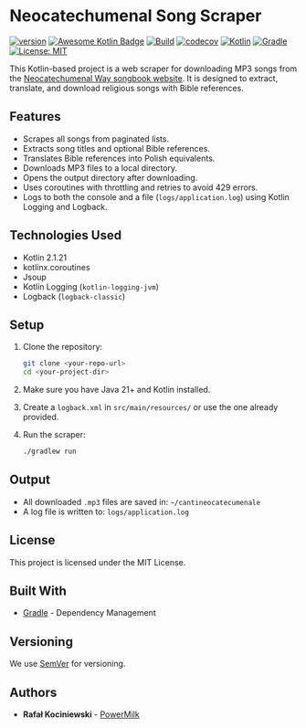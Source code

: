 # Neocatechumenal Song Scraper

[![version](https://img.shields.io/badge/version-1.0.0-yellow.svg)](https://semver.org)
[![Awesome Kotlin Badge](https://kotlin.link/awesome-kotlin.svg)](https://github.com/KotlinBy/awesome-kotlin)
[![Build](https://github.com/rkociniewski/cantineocatecumenale/actions/workflows/main.yml/badge.svg)](https://github.com/rkociniewski/cantineocatecumenale/actions/workflows/main.yml)
[![codecov](https://codecov.io/gh/rkociniewski/cantineocatecumenale/branch/main/graph/badge.svg)](https://codecov.io/gh/rkociniewski/cantineocatecumenale)
[![Kotlin](https://img.shields.io/badge/Kotlin-2.1.21-blueviolet?logo=kotlin)](https://kotlinlang.org/)
[![Gradle](https://img.shields.io/badge/Gradle-8.14.1-blue?logo=gradle)](https://gradle.org/)
[![License: MIT](https://img.shields.io/badge/License-MIT-greem.svg)](https://opensource.org/licenses/MIT)

This Kotlin-based project is a web scraper for downloading MP3 songs from
the [Neocatechumenal Way songbook website](https://www.cantineocatecumenale.it). It is designed to extract, translate,
and download religious songs with Bible references.

## Features

- Scrapes all songs from paginated lists.
- Extracts song titles and optional Bible references.
- Translates Bible references into Polish equivalents.
- Downloads MP3 files to a local directory.
- Opens the output directory after downloading.
- Uses coroutines with throttling and retries to avoid 429 errors.
- Logs to both the console and a file (`logs/application.log`) using Kotlin Logging and Logback.

## Technologies Used

- Kotlin 2.1.21
- kotlinx.coroutines
- Jsoup
- Kotlin Logging (`kotlin-logging-jvm`)
- Logback (`logback-classic`)

## Setup

1. Clone the repository:
   ```bash
   git clone <your-repo-url>
   cd <your-project-dir>
   ```

2. Make sure you have Java 21+ and Kotlin installed.

3. Create a `logback.xml` in `src/main/resources/` or use the one already provided.

4. Run the scraper:
   ```bash
   ./gradlew run
   ```

## Output

- All downloaded `.mp3` files are saved in: `~/cantineocatecumenale`
- A log file is written to: `logs/application.log`

## License

This project is licensed under the MIT License.

## Built With

* [Gradle](https://gradle.org/) - Dependency Management

## Versioning

We use [SemVer](http://semver.org/) for versioning.

## Authors

* **Rafał Kociniewski** - [PowerMilk](https://github.com/rkociniewski)
